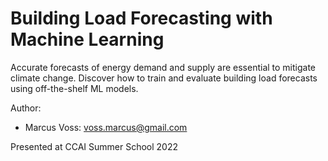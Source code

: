 # Building Load Forecasting with Machine Learning
Accurate forecasts of energy demand and supply are essential to mitigate climate change. Discover how to train and evaluate building load forecasts using off-the-shelf ML models.

Author:
* Marcus Voss: voss.marcus@gmail.com

Presented at CCAI Summer School 2022
